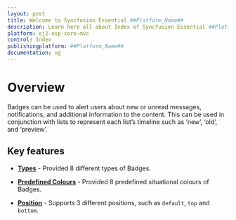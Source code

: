 ```yaml
---
layout: post
title: Welcome to Syncfusion Essential ##Platform_Name##
description: Learn here all about Index of Syncfusion Essential ##Platform_Name## widgets based on HTML5 and jQuery.
platform: ej2-asp-core-mvc
control: Index
publishingplatform: ##Platform_Name##
documentation: ug
---
```


# Overview

Badges can be used to alert users about new or unread messages, notifications, and additional information to the content.
This can be used in conjunction with lists to represent each list’s timeline such as ‘new’, ‘old’, and ‘preview’.

## Key features

* **[Types](/badge/types/)** - Provided 8 different types of Badges.

* **[Predefined Colours](/badge/types/#badge-styles)** - Provided 8 predefined situational colours of Badges.

* **[Position](/badge/types/#position)** - Supports 3 different positions, such as `default`,
`top` and `bottom`.